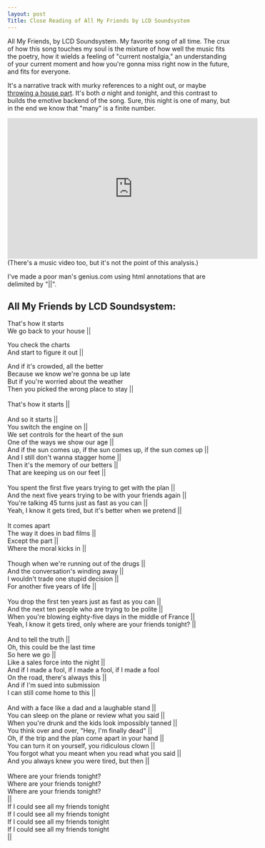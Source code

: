 ```yaml
---
layout: post
Title: Close Reading of All My Friends by LCD Soundsystem 
---
```


All My Friends, by LCD Soundsystem. My favorite song of all time. The crux of how this song touches my soul is the mixture of how well the music fits the poetry, how it wields a feeling of "current nostalgia," an understanding of your current moment and how you're gonna miss right now in the future, and fits for everyone.

It's a narrative track with murky references to a night out, or maybe [throwing a house part](https://www.youtube.com/watch?v=Cj8JrQ9w5jY). It's both *a* night and *to*night, and this contrast to builds the emotive backend of the song. Sure, this night is one of many, but in the end we know that "many" is a finite number. 

<iframe width="560" height="315" src="https://www.youtube.com/embed/uDRLW748j68" title="YouTube video player" frameborder="0" allow="accelerometer; autoplay; clipboard-write; encrypted-media; gyroscope; picture-in-picture; web-share" allowfullscreen></iframe>
(There's a music video too, but it's not the point of this analysis.)

I've made a poor man's genius.com using html annotations that are delimited by "||".


## All My Friends by LCD Soundsystem:


<span class="annotation" title="The opening line sets the scene for the in and our of 'tonight' vs 'all nights'. 'That's how it starts' kicks off the specific outing that this song refers to, but at the same time compares it to a standard formed by all the other nights and outings. There's also a sense that we're not too far from the middle of the distribution of 'nights.' This casual attitude and placement of the night kind of in the middle of all nights in terms of quality tugs against the palpable preciousness that the singer clearly has for the night. That interplay is what makes the poetry so potent, and over the course of the song as it builds to its sonic apex, the preciousness seeps into all those nights. The point it builds is that every moment with your friends is a treasure. This line sets the stage for all of that.">That's how it starts </br>
We go back to your house </span> ||

<span class="annotation" title="I've generally imagined 'the charts' as the music charts, as James Murphy is the lead singer of the band. I don't think it's particularly important. It continues to build the sense of friendship. He's giving credit to the friend as they 'figure it out,' or at the least try to _do_ something. ">You check the charts </br> 
And start to figure it out</span> || 

<span class="annotation" title="Prepare for an adventure! This subsection builds the anticipation of the evening being a fun one. It also alludes to the experience all parts have together.  ">And if it's crowded, all the better </br>
Because we know we're gonna be up late </br>
But if you're worried about the weather </br>
Then you picked the wrong place to stay</span> || 
</br>
</br>
<span class="annotation" title="This is the end of the first verse, framing us with the opening line, reminding us of the storyline of the single night.">That's how it starts</span> ||  
</br>
<span class="annotation" title="We return to the lyrics after a music break, and we're rerooted into the framework from before.">And so it starts</span> || 
</br>
<span class="annotation" title="The night progresses, the squad is together in the car, and you're heading out.">You switch the engine on</span> || 
</br>
<span class="annotation" title="I only recently learned this is a Pink Floyd reference. The admission of age (which also come from referencing Pink Floyd) introduces a nostalgia. I'm about to be 27, and sometimes when I'm heading downtown with friends, we'll begin at a bar, get a few drinks at this place as a starter, move to another place for yknow, ambiance, then meander a bit more before making it to the main destination of the night. It's a little superfluous, and the impression I get from this line is that James and his friends are over that. They wanna go dancing, they don't need the pregame destinations, and just beeline there. We're dated well past the beginning, nearer to the end than the start, ">We set controls for the heart of the sun </br>
One of the ways we show our age</span> || 
</br>
<span class="annotation" title="This is an example annotation.">And if the sun comes up, if the sun comes up, if the sun comes up</span> || 
</br>
<span class="annotation" title="This is an example annotation.">And I still don't wanna stagger home</span> || 
</br>
<span class="annotation" title="This is an example annotation.">Then it's the memory of our betters</span> || 
</br>
<span class="annotation" title="This is an example annotation.">That are keeping us on our feet</span> || 
</br></br>
<span class="annotation" title="When we graduated college, my friends and all moved to different parts of the country. We had goals and careers to pursue. We just spent four years studying _for_ something. To go do whatever it was we wanted to leave our mark in. Moving to go pursue that, start our careers, move into the 'real world' was just the next move, right? We've spent this first five years planting those seeds, figuring out how to live on our own, support ourselves, and get with the plan.">You spent the first five years trying to get with the plan</span> || 
</br>
<span class="annotation" title="We've all been terribly lonely doing it. Yeah yeah we have new friends in our new places, they're fine, but it's hard to beat shared experience. All we do is talk about silly plans to move to each others' cities, how we'll make a billion dollars and buy land for everyone to come live on, reminisce on stunts we pulled and memories we made. All this getting with the plan is fine and all, but underneath all that, any sort of 'dream' that resonates with me is some version of trying to be with my friends again.">And the next five years trying to be with your friends again</span> || 
</br>
<span class="annotation" title="The prophecy here is that you run through life until you're forty five _trying_. ">You're talking 45 turns just as fast as you can</span> || 
</br>
<span class="annotation" title="This is an example annotation.">Yeah, I know it gets tired, but it's better when we pretend</span> || 
</br></br>
<span class="annotation" title="Back to the night together, things have hit some sort of wall. ">It comes apart 
</br>The way it does in bad films</span> || 
</br>
<span class="annotation" title="This is an example annotation.">Except the part</span> || 
</br>
<span class="annotation" title="This is an example annotation.">Where the moral kicks in</span> || 
</br></br>
<span class="annotation" title="This is an example annotation.">Though when we're running out of the drugs</span> || 
</br>
<span class="annotation" title="This is an example annotation.">And the conversation's winding away</span> || 
</br>
<span class="annotation" title="This is an example annotation.">I wouldn't trade one stupid decision</span> || 
</br>
<span class="annotation" title="This is an example annotation.">For another five years of life</span> || 
</br></br>
<span class="annotation" title="This is an example annotation.">You drop the first ten years just as fast as you can</span> || 
</br>
<span class="annotation" title="This is an example annotation.">And the next ten people who are trying to be polite</span> || 
</br>
<span class="annotation" title="This is an example annotation.">When you're blowing eighty-five days in the middle of France</span> || 
</br>
<span class="annotation" title="This is an example annotation.">Yeah, I know it gets tired, only where are your friends tonight?</span> || 
</br></br>
<span class="annotation" title="This is an example annotation.">And to tell the truth</span> || 
</br>
Oh, this could be the last time
</br>
<span class="annotation" title="This is an example annotation.">So here we go</span> || 
</br>
<span class="annotation" title="This is an example annotation.">Like a sales force into the night</span> || 
</br>
<span class="annotation" title="This is an example annotation.">And if I made a fool, if I made a fool, if I made a fool 
</br>
On the road, there's always this</span> ||
</br>
<span class="annotation" title="This is an example annotation.">And if I'm sued into submission 
</br>
I can still come home to this</span> ||
</br></br>
<span class="annotation" title="This is an example annotation.">And with a face like a dad and a laughable stand</span> || 
</br>
<span class="annotation" title="This is an example annotation.">You can sleep on the plane or review what you said</span> || 
</br>
<span class="annotation" title="This is an example annotation.">When you're drunk and the kids look impossibly tanned</span> || 
</br>
<span class="annotation" title="This is an example annotation.">You think over and over, "Hey, I'm finally dead"</span> || 
</br>
<span class="annotation" title="This is an example annotation.">Oh, if the trip and the plan come apart in your hand</span> || 
</br>
<span class="annotation" title="This is an example annotation.">You can turn it on yourself, you ridiculous clown</span> || 
</br>
<span class="annotation" title="This is an example annotation.">You forgot what you meant when you read what you said</span> || 
</br>
<span class="annotation" title="This is an example annotation.">And you always knew you were tired, but then</span> || 
</br></br>
<span class="annotation" title="This is an example annotation."> 
Where are your friends tonight? </br>
Where are your friends tonight? </br>
Where are your friends tonight? </br>
</span> ||
</br>
<span class="annotation" title="This is an example annotation."> 
If I could see all my friends tonight </br>
If I could see all my friends tonight </br>
If I could see all my friends tonight </br>
If I could see all my friends tonight </br>
</span> ||